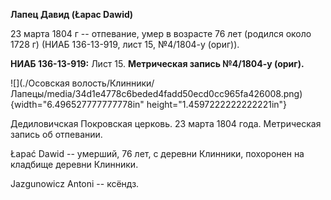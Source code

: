 **Лапец Давид (Łapас Dawid)**

23 марта 1804 г -- отпевание, умер в возрасте 76 лет (родился около 1728
г) (НИАБ 136-13-919, лист 15, №4/1804-у (ориг)).

**НИАБ 136-13-919:** Лист 15. **Метрическая запись №4/1804-у (ориг).**

![](./Осовская волость/Клинники/Лапецы/media/34d1e4778c6beded4fadd50ecd0cc965fa426008.png){width="6.496527777777778in"
height="1.4597222222222221in"}

Дедиловичская Покровская церковь. 23 марта 1804 года. Метрическая запись
об отпевании.

Łapać Dawid -- умерший, 76 лет, с деревни Клинники, похоронен на
кладбище деревни Клинники.

Jazgunowicz Antoni -- ксёндз.
